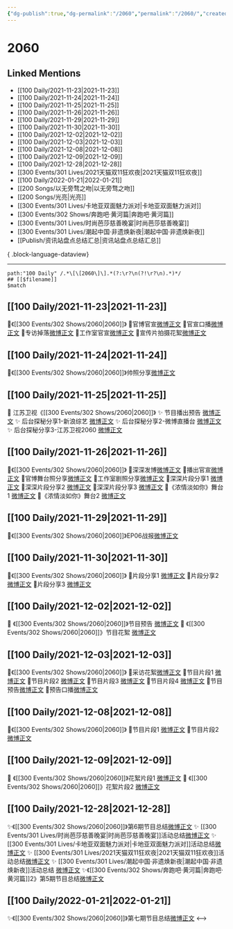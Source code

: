 ```yaml
---
{"dg-publish":true,"dg-permalink":"/2060","permalink":"/2060/","created":"2022-12-22T16:28:03.000+08:00","updated":"2023-08-24T19:03:09.636+08:00"}
---
```


# 2060

## Linked Mentions
- [[100 Daily/2021-11-23\|2021-11-23]]
- [[100 Daily/2021-11-24\|2021-11-24]]
- [[100 Daily/2021-11-25\|2021-11-25]]
- [[100 Daily/2021-11-26\|2021-11-26]]
- [[100 Daily/2021-11-29\|2021-11-29]]
- [[100 Daily/2021-11-30\|2021-11-30]]
- [[100 Daily/2021-12-02\|2021-12-02]]
- [[100 Daily/2021-12-03\|2021-12-03]]
- [[100 Daily/2021-12-08\|2021-12-08]]
- [[100 Daily/2021-12-09\|2021-12-09]]
- [[100 Daily/2021-12-28\|2021-12-28]]
- [[300 Events/301 Lives/2021天猫双11狂欢夜\|2021天猫双11狂欢夜]]
- [[100 Daily/2022-01-21\|2022-01-21]]
- [[200 Songs/以无旁骛之吻\|以无旁骛之吻]]
- [[200 Songs/光亮\|光亮]]
- [[300 Events/301 Lives/卡地亚双面魅力派对\|卡地亚双面魅力派对]]
- [[300 Events/302 Shows/奔跑吧·黄河篇\|奔跑吧·黄河篇]]
- [[300 Events/301 Lives/时尚芭莎慈善晚宴\|时尚芭莎慈善晚宴]]
- [[300 Events/301 Lives/潮起中国·非遗焕新夜\|潮起中国·非遗焕新夜]]
- [[Publish/资讯站盘点总结汇总\|资讯站盘点总结汇总]]

{ .block-language-dataview}

---

```expander
path:"100 Daily" /.*\[\[2060\]\].*(?:\r?\n(?!\r?\n).*)*/
## [[$filename]]
$match
```
## [[100 Daily/2021-11-23\|2021-11-23]]
🌟《[[300 Events/302 Shows/2060\|2060]]》
💫官博官宣[微博正文](https://m.weibo.cn/6466290670/4706639195934699)
💫官宣口播[微博正文](https://m.weibo.cn/6466290670/4706639691908242)
💫专访掉落[微博正文](https://m.weibo.cn/6466290670/4706642618484034)
💫工作室官宣[微博正文](https://m.weibo.cn/6466290670/4706636465439825)
💫宣传片拍摄花絮[微博正文](https://m.weibo.cn/6466290670/4706648071082145)
## [[100 Daily/2021-11-24\|2021-11-24]]
🌟《[[300 Events/302 Shows/2060\|2060]]》帅照分享[微博正文](https://m.weibo.cn/6466290670/4707161134862624)
## [[100 Daily/2021-11-25\|2021-11-25]]
💫 江苏卫视《[[300 Events/302 Shows/2060\|2060]]》
✨ 节目播出预告 [微博正文](https://m.weibo.cn/6466290670/4707368127958337)
✨ 后台探秘分享1-新浪综艺 [微博正文](https://m.weibo.cn/6466290670/4707386970080486)
✨ 后台探秘分享2-微博直播台 [微博正文](https://m.weibo.cn/6466290670/4707408473230194)
✨ 后台探秘分享3-江苏卫视2060 [微博正文](https://m.weibo.cn/6466290670/4707409119152432)
## [[100 Daily/2021-11-26\|2021-11-26]]
🌟《[[300 Events/302 Shows/2060\|2060]]》
💫深深发博[微博正文](https://m.weibo.cn/6466290670/4707904433160525)
💫播出官宣[微博正文](https://m.weibo.cn/6466290670/4707728675832883)
💫官博舞台照分享[微博正文](https://m.weibo.cn/6466290670/4707922493572980)
💫工作室剧照分享[微博正文](https://m.weibo.cn/6466290670/4707912939475967)
💫深深片段分享1 [微博正文](https://m.weibo.cn/6466290670/4707924062504810)
💫深深片段分享2 [微博正文](https://m.weibo.cn/6466290670/4707923404000828)
💫深深片段分享3 [微博正文](https://m.weibo.cn/6466290670/4707923073435573)
💫《浓情淡如你》舞台1 [微博正文](https://m.weibo.cn/6466290670/4707902788997108)
💫《浓情淡如你》舞台2 [微博正文](https://m.weibo.cn/6466290670/4707898040781377)
## [[100 Daily/2021-11-29\|2021-11-29]]
🎵《[[300 Events/302 Shows/2060\|2060]]》EP06战报[微博正文](https://m.weibo.cn/6466290670/4708929823313549)
## [[100 Daily/2021-11-30\|2021-11-30]]
🌟《[[300 Events/302 Shows/2060\|2060]]》
💫片段分享1 [微博正文](https://m.weibo.cn/6466290670/4709242378650610)
💫片段分享2 [微博正文](https://m.weibo.cn/6466290670/4709240893343316)
💫片段分享3 [微博正文](https://m.weibo.cn/6466290670/4709240490951976)
## [[100 Daily/2021-12-02\|2021-12-02]]
💫 《[[300 Events/302 Shows/2060\|2060]]》节目预告 [微博正文](https://m.weibo.cn/6466290670/4709913014830128)
💫 《[[300 Events/302 Shows/2060\|2060]]》节目花絮 [微博正文](https://m.weibo.cn/6466290670/4709911768858739)
## [[100 Daily/2021-12-03\|2021-12-03]]
🌟《[[300 Events/302 Shows/2060\|2060]]》
💫采访花絮[微博正文](https://m.weibo.cn/6466290670/4710359761944834)
💫节目片段1 [微博正文](https://m.weibo.cn/6466290670/4710380338677613)
💫节目片段2 [微博正文](https://m.weibo.cn/6466290670/4710437679796506)
💫节目片段3 [微博正文](https://m.weibo.cn/6466290670/4710438816188865)
💫节目片段4 [微博正文](https://m.weibo.cn/6466290670/4710446604750289)
💫节目预告[微博正文](https://m.weibo.cn/6466290670/4710265545297090)
💫预告口播[微博正文](https://m.weibo.cn/6466290670/4710315264315452)
## [[100 Daily/2021-12-08\|2021-12-08]]
🌟《[[300 Events/302 Shows/2060\|2060]]》
💫节目片段1 [微博正文](https://m.weibo.cn/6466290670/4712152117808635)
💫节目片段2 [微博正文](https://m.weibo.cn/6466290670/4712150058143372)
## [[100 Daily/2021-12-09\|2021-12-09]]
💫 《[[300 Events/302 Shows/2060\|2060]]》花絮片段1 [微博正文](https://m.weibo.cn/6466290670/4712456277200925)
💫 《[[300 Events/302 Shows/2060\|2060]]》花絮片段2 [微博正文](https://m.weibo.cn/6466290670/4712459463560161)
## [[100 Daily/2021-12-28\|2021-12-28]]
✨《[[300 Events/302 Shows/2060\|2060]]》第6期节目总结[微博正文](https://m.weibo.cn/6466290670/4719492242083848)
✨ [[300 Events/301 Lives/时尚芭莎慈善晚宴\|时尚芭莎慈善晚宴]]活动总结[微博正文](https://m.weibo.cn/6466290670/4719492091347277)
✨ [[300 Events/301 Lives/卡地亚双面魅力派对\|卡地亚双面魅力派对]]活动总结[微博正文](https://m.weibo.cn/6466290670/4719491801943221)
✨ [[300 Events/301 Lives/2021天猫双11狂欢夜\|2021天猫双11狂欢夜]]活动总结[微博正文](https://m.weibo.cn/6466290670/4719331072017852)
✨ [[300 Events/301 Lives/潮起中国·非遗焕新夜\|潮起中国·非遗焕新夜]]活动总结 [微博正文](https://m.weibo.cn/6466290670/4719326630249968)
✨《[[300 Events/302 Shows/奔跑吧·黄河篇\|奔跑吧·黄河篇]]2》第5期节目总结[微博正文](https://m.weibo.cn/6466290670/4719491777567565)
## [[100 Daily/2022-01-21\|2022-01-21]]
✨《[[300 Events/302 Shows/2060\|2060]]》第七期节目总结[微博正文](https://m.weibo.cn/6466290670/4728181402371070)
<-->